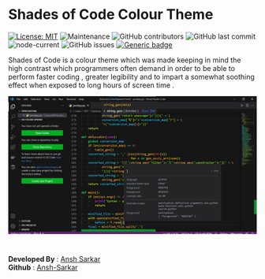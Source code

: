 # Shades of Code Colour Theme

[![License: MIT](https://img.shields.io/badge/License-MIT-yellow.svg)](https://opensource.org/licenses/MIT) ![Maintenance](https://img.shields.io/maintenance/yes/2025) ![GitHub contributors](https://img.shields.io/github/contributors/ansh-sarkar/solvable-shades) ![GitHub last commit](https://img.shields.io/github/last-commit/ansh-sarkar/solvable-shades) ![node-current](https://img.shields.io/node/v/yo) ![GitHub issues](https://img.shields.io/github/issues/ansh-sarkar/solvable-shades) [![Generic badge](https://img.shields.io/badge/Marketplace-VSCode-green.svg)](https://marketplace.visualstudio.com/items?itemName=Solvable.shades)

Shades of Code is a colour theme which was made keeping in mind the high contrast which programmers often demand in order to be able to perform faster coding , greater legibility and to impart a somewhat soothing effect when exposed to long hours of screen time .

<img src = "https://raw.githubusercontent.com/Ansh-Sarkar/Ansh-Sarkar/main/images/extension.jpg">

#

**Developed By** : [Ansh Sarkar](https://www.linkedin.com/in/ansh-sarkar/) <br/>
**Github** : [Ansh-Sarkar](https://github.com/ansh-sarkar)
